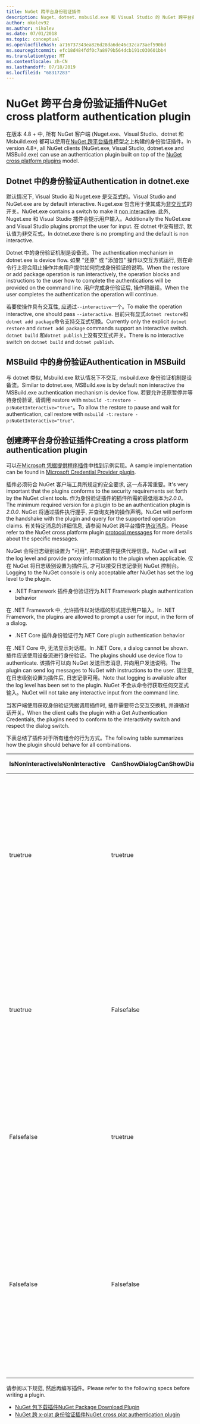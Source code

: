 ```yaml
---
title: NuGet 跨平台身份验证插件
description: Nuget、dotnet、msbuild.exe 和 Visual Studio 的 NuGet 跨平台身份验证插件
author: nkolev92
ms.author: nikolev
ms.date: 07/01/2018
ms.topic: conceptual
ms.openlocfilehash: a716737343ea826d28da6de46c32ca73aef590bd
ms.sourcegitcommit: efc18d484fdf0c7a8979b564dcb191c030601bb4
ms.translationtype: MT
ms.contentlocale: zh-CN
ms.lasthandoff: 07/18/2019
ms.locfileid: "68317283"
---
```

# <a name="nuget-cross-platform-authentication-plugin"></a><span data-ttu-id="c0f8a-103">NuGet 跨平台身份验证插件</span><span class="sxs-lookup"><span data-stu-id="c0f8a-103">NuGet cross platform authentication plugin</span></span>

<span data-ttu-id="c0f8a-104">在版本 4.8 + 中, 所有 NuGet 客户端 (Nuget.exe、Visual Studio、dotnet 和 Msbuild.exe) 都可以使用在[NuGet 跨平台插件](NuGet-Cross-Platform-Plugins.md)模型之上构建的身份验证插件。</span><span class="sxs-lookup"><span data-stu-id="c0f8a-104">In version 4.8+, all NuGet clients (NuGet.exe, Visual Studio, dotnet.exe and MSBuild.exe) can use an authentication plugin built on top of the [NuGet cross platform plugins](NuGet-Cross-Platform-Plugins.md) model.</span></span>

## <a name="authentication-in-dotnetexe"></a><span data-ttu-id="c0f8a-105">Dotnet 中的身份验证</span><span class="sxs-lookup"><span data-stu-id="c0f8a-105">Authentication in dotnet.exe</span></span>

<span data-ttu-id="c0f8a-106">默认情况下, Visual Studio 和 Nuget.exe 是交互式的。</span><span class="sxs-lookup"><span data-stu-id="c0f8a-106">Visual Studio and NuGet.exe are by default interactive.</span></span> <span data-ttu-id="c0f8a-107">Nuget.exe 包含用于使其成为[非交互式](../nuget-exe-CLI-Reference.md)的开关。</span><span class="sxs-lookup"><span data-stu-id="c0f8a-107">NuGet.exe contains a switch to make it [non interactive](../nuget-exe-CLI-Reference.md).</span></span>
<span data-ttu-id="c0f8a-108">此外, Nuget.exe 和 Visual Studio 插件会提示用户输入。</span><span class="sxs-lookup"><span data-stu-id="c0f8a-108">Additionally the NuGet.exe and Visual Studio plugins prompt the user for input.</span></span>
<span data-ttu-id="c0f8a-109">在 dotnet 中没有提示, 默认值为非交互式。</span><span class="sxs-lookup"><span data-stu-id="c0f8a-109">In dotnet.exe there is no prompting and the default is non interactive.</span></span>

<span data-ttu-id="c0f8a-110">Dotnet 中的身份验证机制是设备流。</span><span class="sxs-lookup"><span data-stu-id="c0f8a-110">The authentication mechanism in dotnet.exe is device flow.</span></span> <span data-ttu-id="c0f8a-111">如果 "还原" 或 "添加包" 操作以交互方式运行, 则在命令行上将会阻止操作并向用户提供如何完成身份验证的说明。</span><span class="sxs-lookup"><span data-stu-id="c0f8a-111">When the restore or add package operation is run interactively, the operation blocks and instructions to the user how to complete the authentications will be provided on the command line.</span></span>
<span data-ttu-id="c0f8a-112">用户完成身份验证后, 操作将继续。</span><span class="sxs-lookup"><span data-stu-id="c0f8a-112">When the user completes the authentication the operation will continue.</span></span>

<span data-ttu-id="c0f8a-113">若要使操作具有交互性, 应通过`--interactive`一个。</span><span class="sxs-lookup"><span data-stu-id="c0f8a-113">To make the operation interactive, one should pass `--interactive`.</span></span>
<span data-ttu-id="c0f8a-114">目前只有显式`dotnet restore`和`dotnet add package`命令支持交互式切换。</span><span class="sxs-lookup"><span data-stu-id="c0f8a-114">Currently only the explicit `dotnet restore` and `dotnet add package` commands support an interactive switch.</span></span>
<span data-ttu-id="c0f8a-115">`dotnet build` 和`dotnet publish`上没有交互式开关。</span><span class="sxs-lookup"><span data-stu-id="c0f8a-115">There is no interactive switch on `dotnet build` and `dotnet publish`.</span></span>

## <a name="authentication-in-msbuild"></a><span data-ttu-id="c0f8a-116">MSBuild 中的身份验证</span><span class="sxs-lookup"><span data-stu-id="c0f8a-116">Authentication in MSBuild</span></span>

<span data-ttu-id="c0f8a-117">与 dotnet 类似, Msbuild.exe 默认情况下不交互, msbuild.exe 身份验证机制是设备流。</span><span class="sxs-lookup"><span data-stu-id="c0f8a-117">Similar to dotnet.exe, MSBuild.exe is by default non interactive the MSBuild.exe authentication mechanism is device flow.</span></span>
<span data-ttu-id="c0f8a-118">若要允许还原暂停并等待身份验证, 请调用 restore with `msbuild -t:restore -p:NuGetInteractive="true"`。</span><span class="sxs-lookup"><span data-stu-id="c0f8a-118">To allow the restore to pause and wait for authentication, call restore with `msbuild -t:restore -p:NuGetInteractive="true"`.</span></span>

## <a name="creating-a-cross-platform-authentication-plugin"></a><span data-ttu-id="c0f8a-119">创建跨平台身份验证插件</span><span class="sxs-lookup"><span data-stu-id="c0f8a-119">Creating a cross platform authentication plugin</span></span>

<span data-ttu-id="c0f8a-120">可以在[Microsoft 凭据提供程序插件](https://github.com/Microsoft/artifacts-credprovider)中找到示例实现。</span><span class="sxs-lookup"><span data-stu-id="c0f8a-120">A sample implementation can be found in [Microsoft Credential Provider plugin](https://github.com/Microsoft/artifacts-credprovider).</span></span>

<span data-ttu-id="c0f8a-121">插件必须符合 NuGet 客户端工具所规定的安全要求, 这一点非常重要。</span><span class="sxs-lookup"><span data-stu-id="c0f8a-121">It's very important that the plugins conforms to the security requirements set forth by the NuGet client tools.</span></span>
<span data-ttu-id="c0f8a-122">作为身份验证插件的插件所需的最低版本为*2.0.0*。</span><span class="sxs-lookup"><span data-stu-id="c0f8a-122">The minimum required version for a plugin to be an authentication plugin is *2.0.0*.</span></span>
<span data-ttu-id="c0f8a-123">NuGet 将通过插件执行握手, 并查询支持的操作声明。</span><span class="sxs-lookup"><span data-stu-id="c0f8a-123">NuGet will perform the handshake with the plugin and query for the supported operation claims.</span></span>
<span data-ttu-id="c0f8a-124">有关特定消息的详细信息, 请参阅 NuGet 跨平台插件[协议消息](NuGet-Cross-Platform-Plugins.md#protocol-messages-index)。</span><span class="sxs-lookup"><span data-stu-id="c0f8a-124">Please refer to the NuGet cross platform plugin [protocol messages](NuGet-Cross-Platform-Plugins.md#protocol-messages-index) for more details about the specific messages.</span></span>

<span data-ttu-id="c0f8a-125">NuGet 会将日志级别设置为 "可用", 并向该插件提供代理信息。</span><span class="sxs-lookup"><span data-stu-id="c0f8a-125">NuGet will set the log level and provide proxy information to the plugin when applicable.</span></span>
<span data-ttu-id="c0f8a-126">仅在 NuGet 将日志级别设置为插件后, 才可以接受日志记录到 NuGet 控制台。</span><span class="sxs-lookup"><span data-stu-id="c0f8a-126">Logging to the NuGet console is only acceptable after NuGet has set the log level to the plugin.</span></span>

- <span data-ttu-id="c0f8a-127">.NET Framework 插件身份验证行为</span><span class="sxs-lookup"><span data-stu-id="c0f8a-127">.NET Framework plugin authentication behavior</span></span>

<span data-ttu-id="c0f8a-128">在 .NET Framework 中, 允许插件以对话框的形式提示用户输入。</span><span class="sxs-lookup"><span data-stu-id="c0f8a-128">In .NET Framework, the plugins are allowed to prompt a user for input, in the form of a dialog.</span></span>

- <span data-ttu-id="c0f8a-129">.NET Core 插件身份验证行为</span><span class="sxs-lookup"><span data-stu-id="c0f8a-129">.NET Core plugin authentication behavior</span></span>

<span data-ttu-id="c0f8a-130">在 .NET Core 中, 无法显示对话框。</span><span class="sxs-lookup"><span data-stu-id="c0f8a-130">In .NET Core, a dialog cannot be shown.</span></span> <span data-ttu-id="c0f8a-131">插件应该使用设备流进行身份验证。</span><span class="sxs-lookup"><span data-stu-id="c0f8a-131">The plugins should use device flow to authenticate.</span></span>
<span data-ttu-id="c0f8a-132">该插件可以向 NuGet 发送日志消息, 并向用户发送说明。</span><span class="sxs-lookup"><span data-stu-id="c0f8a-132">The plugin can send log messages to NuGet with instructions to the user.</span></span>
<span data-ttu-id="c0f8a-133">请注意, 在日志级别设置为插件后, 日志记录可用。</span><span class="sxs-lookup"><span data-stu-id="c0f8a-133">Note that logging is available after the log level has been set to the plugin.</span></span>
<span data-ttu-id="c0f8a-134">NuGet 不会从命令行获取任何交互式输入。</span><span class="sxs-lookup"><span data-stu-id="c0f8a-134">NuGet will not take any interactive input from the command line.</span></span>

<span data-ttu-id="c0f8a-135">当客户端使用获取身份验证凭据调用插件时, 插件需要符合交互交换机, 并遵循对话开关。</span><span class="sxs-lookup"><span data-stu-id="c0f8a-135">When the client calls the plugin with a Get Authentication Credentials, the plugins need to conform to the interactivity switch and respect the dialog switch.</span></span> 

<span data-ttu-id="c0f8a-136">下表总结了插件对于所有组合的行为方式。</span><span class="sxs-lookup"><span data-stu-id="c0f8a-136">The following table summarizes how the plugin should behave for all combinations.</span></span>

| <span data-ttu-id="c0f8a-137">IsNonInteractive</span><span class="sxs-lookup"><span data-stu-id="c0f8a-137">IsNonInteractive</span></span> | <span data-ttu-id="c0f8a-138">CanShowDialog</span><span class="sxs-lookup"><span data-stu-id="c0f8a-138">CanShowDialog</span></span> | <span data-ttu-id="c0f8a-139">插件行为</span><span class="sxs-lookup"><span data-stu-id="c0f8a-139">Plugin behavior</span></span> |
| ---------------- | ------------- | --------------- |
| <span data-ttu-id="c0f8a-140">true</span><span class="sxs-lookup"><span data-stu-id="c0f8a-140">true</span></span> | <span data-ttu-id="c0f8a-141">true</span><span class="sxs-lookup"><span data-stu-id="c0f8a-141">true</span></span> | <span data-ttu-id="c0f8a-142">IsNonInteractive 开关优先于对话框开关。</span><span class="sxs-lookup"><span data-stu-id="c0f8a-142">The IsNonInteractive switch takes precedence over the dialog switch.</span></span> <span data-ttu-id="c0f8a-143">不允许插件弹出对话框。</span><span class="sxs-lookup"><span data-stu-id="c0f8a-143">The plugin is not allowed to pop a dialog.</span></span> <span data-ttu-id="c0f8a-144">此组合仅对 .NET Framework 插件有效</span><span class="sxs-lookup"><span data-stu-id="c0f8a-144">This combination is only valid for .NET Framework plugins</span></span> |
| <span data-ttu-id="c0f8a-145">true</span><span class="sxs-lookup"><span data-stu-id="c0f8a-145">true</span></span> | <span data-ttu-id="c0f8a-146">False</span><span class="sxs-lookup"><span data-stu-id="c0f8a-146">false</span></span> | <span data-ttu-id="c0f8a-147">IsNonInteractive 开关优先于对话框开关。</span><span class="sxs-lookup"><span data-stu-id="c0f8a-147">The IsNonInteractive switch takes precedence over the dialog switch.</span></span> <span data-ttu-id="c0f8a-148">不允许插件阻止。</span><span class="sxs-lookup"><span data-stu-id="c0f8a-148">The plugin is not allowed to block.</span></span> <span data-ttu-id="c0f8a-149">此组合仅适用于 .NET Core 插件</span><span class="sxs-lookup"><span data-stu-id="c0f8a-149">This combination is only valid for .NET Core plugins</span></span> |
| <span data-ttu-id="c0f8a-150">False</span><span class="sxs-lookup"><span data-stu-id="c0f8a-150">false</span></span> | <span data-ttu-id="c0f8a-151">true</span><span class="sxs-lookup"><span data-stu-id="c0f8a-151">true</span></span> | <span data-ttu-id="c0f8a-152">插件应该会显示一个对话框。</span><span class="sxs-lookup"><span data-stu-id="c0f8a-152">The plugin should show a dialog.</span></span> <span data-ttu-id="c0f8a-153">此组合仅对 .NET Framework 插件有效</span><span class="sxs-lookup"><span data-stu-id="c0f8a-153">This combination is only valid for .NET Framework plugins</span></span> |
| <span data-ttu-id="c0f8a-154">False</span><span class="sxs-lookup"><span data-stu-id="c0f8a-154">false</span></span> | <span data-ttu-id="c0f8a-155">False</span><span class="sxs-lookup"><span data-stu-id="c0f8a-155">false</span></span> | <span data-ttu-id="c0f8a-156">插件应/不能显示对话框。</span><span class="sxs-lookup"><span data-stu-id="c0f8a-156">The plugin should/can not show a dialog.</span></span> <span data-ttu-id="c0f8a-157">该插件应该使用设备流通过日志记录指令消息进行身份验证。</span><span class="sxs-lookup"><span data-stu-id="c0f8a-157">The plugin should use device flow to authenticate by logging an instruction message via the logger.</span></span> <span data-ttu-id="c0f8a-158">此组合仅适用于 .NET Core 插件</span><span class="sxs-lookup"><span data-stu-id="c0f8a-158">This combination is only valid for .NET Core plugins</span></span> |

<span data-ttu-id="c0f8a-159">请参阅以下规范, 然后再编写插件。</span><span class="sxs-lookup"><span data-stu-id="c0f8a-159">Please refer to the following specs before writing a plugin.</span></span>

- [<span data-ttu-id="c0f8a-160">NuGet 包下载插件</span><span class="sxs-lookup"><span data-stu-id="c0f8a-160">NuGet Package Download Plugin</span></span>](https://github.com/NuGet/Home/wiki/NuGet-Package-Download-Plugin)
- [<span data-ttu-id="c0f8a-161">NuGet 跨 x-plat 身份验证插件</span><span class="sxs-lookup"><span data-stu-id="c0f8a-161">NuGet cross plat authentication plugin</span></span>](https://github.com/NuGet/Home/wiki/NuGet-cross-plat-authentication-plugin)
